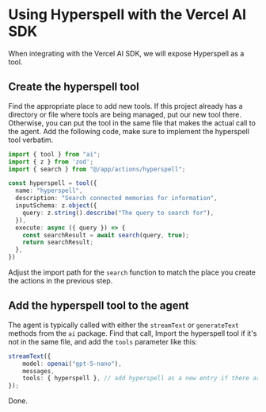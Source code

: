 # Using Hyperspell with the Vercel AI SDK

When integrating with the Vercel AI SDK, we will expose Hyperspell as a tool.

## Create the hyperspell tool

Find the appropriate place to add new tools. If this project already has a directory or file where tools are being managed, put our new tool there. Otherwise, you can put the tool in the same file that makes the actual call to the agent. Add the following code, make sure to implement the hyperspell tool verbatim.

```typescript
import { tool } from "ai";
import { z } from 'zod';
import { search } from "@/app/actions/hyperspell"; 

const hyperspell = tool({
  name: "hyperspell",
  description: "Search connected memories for information",
  inputSchema: z.object({
    query: z.string().describe("The query to search for"),
  }),
  execute: async ({ query }) => {
    const searchResult = await search(query, true);
    return searchResult;
  },
})
```

Adjust the import path for the `search` function to match the place you create the actions in the previous step.

## Add the hyperspell tool to the agent

The agent is typically called with either the `streamText` or `generateText` methods from the `ai` package. Find that call, Import the hyperspell tool if it's not in the same file, and add the `tools` parameter like this:

```typescript
streamText({
    model: openai("gpt-5-nano"),
    messages,
    tools: { hyperspell }, // add hyperspell as a new entry if there are already existing tools
});
```

Done.
